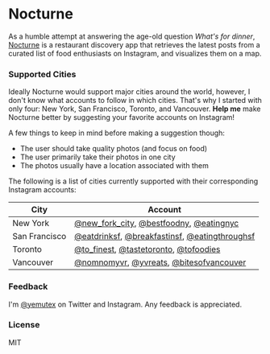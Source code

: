 # Nocturne

As a humble attempt at answering the age-old question *What's for dinner*,
[Nocturne](http://nocturne.herokuapp.com) is a restaurant discovery app that
retrieves the latest posts from a curated list of food enthusiasts on
Instagram, and visualizes them on a map.

### Supported Cities

Ideally Nocturne would support major cities around the world, however, I don't
know what accounts to follow in which cities. That's why I started with only
four: New York, San Francisco, Toronto, and Vancouver. **Help me** make Nocturne
better by suggesting your favorite accounts on Instagram!

A few things to keep in mind before making a suggestion though:
* The user should take quality photos (and focus on food)
* The user primarily take their photos in one city
* The photos usually have a location associated with them

The following is a list of cities currently supported with their corresponding Instagram accounts:

| City | Account
| ---- | -------
| New York | [@new_fork_city](http://instagram.com/new_fork_city/), [@bestfoodny](http://instagram.com/bestfoodny/), [@eatingnyc](http://instagram.com/eatingnyc/)
| San Francisco | [@eatdrinksf](http://instagram.com/eatdrinksf/), [@breakfastinsf](http://instagram.com/breakfastinsf/), [@eatingthroughsf](http://instagram.com/eatingthroughsf/)
| Toronto | [@to_finest](http://instagram.com/to_finest/), [@tastetoronto](http://instagram.com/tastetoronto/), [@tofoodies](http://instagram.com/tofoodies/)
| Vancouver | [@nomnomyvr](http://instagram.com/nomnomyvr/), [@yvreats](http://instagram.com/yvreats/), [@bitesofvancouver](http://instagram.com/bitesofvancouver/)


### Feedback

I'm [@yemutex](https://twitter.com/yemutex) on Twitter and Instagram. Any feedback is appreciated.

### License

MIT
